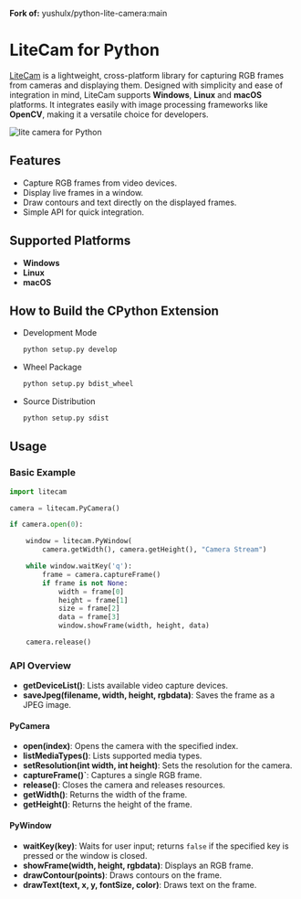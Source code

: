 **Fork of:** yushulx/python-lite-camera:main

# LiteCam for Python
[LiteCam](https://github.com/yushulx/cmake-cpp-barcode-qrcode-mrz/tree/main/litecam) is a lightweight, cross-platform library for capturing RGB frames from cameras and displaying them. Designed with simplicity and ease of integration in mind, LiteCam supports **Windows**, **Linux** and **macOS** platforms. It integrates easily with image processing frameworks like **OpenCV**, making it a versatile choice for developers.

![lite camera for Python](https://www.dynamsoft.com/codepool/img/2025/01/lite-camera-python.png)

## Features

- Capture RGB frames from video devices.
- Display live frames in a window.
- Draw contours and text directly on the displayed frames.
- Simple API for quick integration.

## Supported Platforms

- **Windows**
- **Linux**
- **macOS**

## How to Build the CPython Extension    
- Development Mode
    
    ```bash
    python setup.py develop
    ```

- Wheel Package

    ```bash
    python setup.py bdist_wheel
    ```

- Source Distribution

    ```bash
    python setup.py sdist
    ```

## Usage

### Basic Example

```python
import litecam

camera = litecam.PyCamera()

if camera.open(0):

    window = litecam.PyWindow(
        camera.getWidth(), camera.getHeight(), "Camera Stream")

    while window.waitKey('q'):
        frame = camera.captureFrame()
        if frame is not None:
            width = frame[0]
            height = frame[1]
            size = frame[2]
            data = frame[3]
            window.showFrame(width, height, data)

    camera.release()
```

### API Overview

- **getDeviceList()**: Lists available video capture devices.
- **saveJpeg(filename, width, height, rgbdata)**: Saves the frame as a JPEG image.

#### PyCamera
- **open(index)**: Opens the camera with the specified index.
- **listMediaTypes()**: Lists supported media types.
- **setResolution(int width, int height)**: Sets the resolution for the camera.
- **captureFrame()`**: Captures a single RGB frame.
- **release()**: Closes the camera and releases resources.
- **getWidth()**: Returns the width of the frame.
- **getHeight()**: Returns the height of the frame.

#### PyWindow
- **waitKey(key)**: Waits for user input; returns `false` if the specified key is pressed or the window is closed.
- **showFrame(width, height, rgbdata)**: Displays an RGB frame.
- **drawContour(points)**: Draws contours on the frame.
- **drawText(text, x, y, fontSize, color)**: Draws text on the frame.

